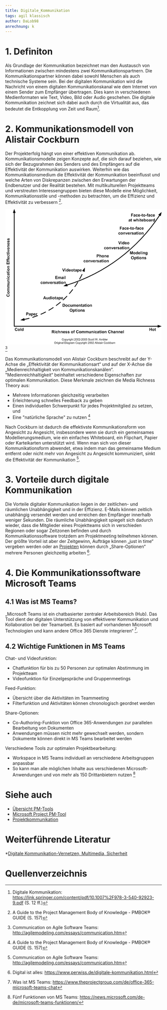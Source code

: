 ```yaml
---
title: Digitale_Kommunikation
tags: agil klassisch 
author: DaLob98
anrechnung: k
---
```


# 1. Definiton 

Als Grundlage der Kommunikation bezeichnet man den Austausch von Informationen zwischen mindestens zwei Kommunikationspartnern. Die Kommunikationspartner können dabei sowohl Menschen als auch technische Systeme sein. Bei der digitalen Kommunikation wird die Nachricht von einem digitalen Kommunikationskanal wie dem Internet von einem Sender zum Empfänger übertragen. Dies kann in verschiedenen Medienformaten wie Text, Video, Bild oder Audio geschehen. Die digitale Kommunikation zeichnet sich dabei auch durch die Virtualität aus, das bedeutet die Entkopplung von Zeit und Raum[^1].

# 2. Kommunikationsmodell von Alistair Cockburn

Der Projekterfolg hängt von einer effektiven Kommunikation ab. Kommunikationsmodelle zeigen Konzepte auf, die sich darauf beziehen, wie sich der Bezugsrahmen des Senders und des Empfängers auf die Effektivität der Kommunikation auswirken. Weiterhin wie das Kommunikationsmedium die Effektivität der
Kommunikation beeinflusst und welche Arten von Diskrepanzen zwischen den Erwartungen der Endbenutzer und der Realität bestehen. 
Mit multikulturellen Projektteams und verstreuten Interessengruppen bieten diese Modelle eine Möglichkeit, Kommunikationsstile und -methoden zu betrachten, um die Effizienz und Effektivität zu verbessern [^2].

![Abbildung 1: Kommunikationsmodell Alistair Cockburn](Digitale_Kommunikation/communicationModes.gif)[^3]

Das Kommunikationsmodell von Alistair Cockburn beschreibt auf der Y-Achse die „Effektivität der Kommunikationsart“ und auf der X-Achse die „Medienreichhaltigkeit von Kommunikationskanälen“. "Medienreichhaltigkeit“ beinhaltet verschiedene Eigenschaften zur optimalen Kommunikation.                                     Diese Merkmale zeichnen die Media Richness Theory aus: 
*	Mehrere Informationen gleichzeitig verarbeiten
*	Erleichterung schnelles Feedback zu geben 
*	Einen individuellen Schwerpunkt für jedes Projektmitglied zu setzen, und 
* Eine "natürliche Sprache" zu nutzen [^2]


Nach Cockburn ist dadurch die effektivste Kommunikationsform von Angesicht zu Angesicht, insbesondere wenn sie durch ein gemeinsames Modellierungsmedium, wie ein einfaches Whiteboard, ein Flipchart, Papier oder Karteikarten unterstützt wird. Wenn man sich von dieser Kommunikationsform abwendet, etwa indem man das gemeinsame Medium entfernt oder nicht mehr von Angesicht zu Angesicht kommuniziert, sinkt die Effektivität der Kommunikation [^3].

# 3. Vorteile durch digitale Kommunikation
Die Vorteile digitaler Kommunikation liegen in der zeitlichen- und räumlichen Unabhängigkeit und in der Effizienz. E-Mails können zeitlich unabhängig versendet werden und erreichen den Empfänger innerhalb weniger Sekunden.
Die räumliche Unabhängigkeit spiegelt sich dadurch wieder, dass die Mitglieder eines Projektteams sich in verschieden Regionen oder sogar Zeitzonen befinden und durch Kommunikationssoftware trotzdem am Projektmeeting teilnehmen können.
Der größte Vorteil ist aber der Zeitgewinn, Aufträge können „just in time“ vergeben werden oder an [Projekten](Projekt.md) können durch „Share-Optionen“ mehrere Personen gleichzeitig arbeiten [^4].

# 4. Die Kommunikationssoftware Microsoft Teams

## 4.1 Was ist MS Teams?
„Microsoft Teams ist ein chatbasierter zentraler Arbeitsbereich (Hub). Das Tool dient der digitalen Unterstützung von effektiverer Kommunikation und Kollaboration bei der Teamarbeit. Es basiert auf vorhandenen Microsoft Technologien und kann andere Office 365 Dienste integrieren“ [^5].

## 4.2 Wichtige Funktionen in MS Teams

Chat- und Videofunktion:
* Chatfunktion für bis zu 50 Personen zur optimalen Abstimmung im Projektteam 
* Videofunktion für Einzelgespräche und Gruppenmeetings 

Feed-Funktion:
*	Übersicht über die Aktivitäten im Teammeeting 
*	Filterfunktion und Aktivitäten können chronologisch geordnet werden 

Share-Optionen: 
* Co-Authoring-Funktion von Office 365-Anwendungen zur parallelen Bearbeitung von Dokumenten 
*	Anwendungen müssen nicht mehr gewechselt werden, sondern Dokumente können direkt in MS Teams bearbeitet werden

Verschiedene Tools zur optimalen Projektbearbeitung: 
*	Workspace in MS Teams individuell an verschiedene Arbeitsgruppen anpassbar
*	So kann man alle möglichen Inhalte aus verschiedenen Microsoft-Anwendungen und von mehr als 150 Drittanbietern nutzen [^6]

# Siehe auch
* [Übersicht PM-Tools](Uebersicht_PM_Tools.md)
* [Microsoft Project PM-Tool](Microsoft_Project_PM_Tool.md)
* [Projektkommunikation](Projektkommunikation.md)

# Weiterführende Literatur 
*[Digitale Kommunikation-Vernetzen, Multimedia, Sicherheit](https://link.springer.com/content/pdf/10.1007%2F978-3-540-92923-9.pdf)

# Quellenverzeichnis
[^1]: Digitale Kommunikation: https://link.springer.com/content/pdf/10.1007%2F978-3-540-92923-9.pdf (S. 12 ff.)
[^2]: A Guide to the Project Management Body of Knowledge - PMBOK® GUIDE (S. 157)
[^3]: Communication on Agile Software Teams: http://agilemodeling.com/essays/communication.htm
[^4]: Digital ist alles: https://www.perwiss.de/digitale-kommunikation.html
[^5]: Was ist MS Teams: https://www.theprojectgroup.com/de/office-365-microsoft-teams-chat
[^6]: Fünf Funktionen von MS Teams: https://news.microsoft.com/de-de/microsoft-teams-funktionen/
